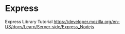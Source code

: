 # Express
Express Library Tutorial   https://developer.mozilla.org/en-US/docs/Learn/Server-side/Express_Nodejs
